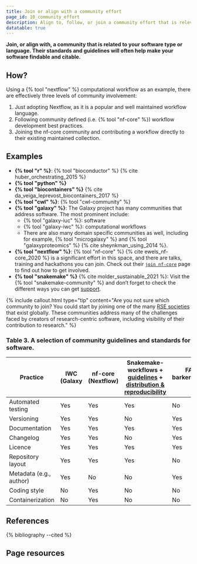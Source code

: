 ```yaml
---
title: Join or align with a community effort
page_id: 10_community_effort
description: Align to, follow, or join a community effort that is relevant to your software. For example, coding language, platform, or scientific domain specific communities.
datatable: true
---
```



**Join, or align with, a community that is related to your software type or language. Their standards and guidelines will often help make your software findable and citable.**


## How?

Using a {% tool "nextflow" %} computational workflow as an example, there are effectively three levels of community involvement:

1. Just adopting Nextflow, as it is a popular and well maintained workflow language.
2. Following community defined (i.e. {% tool "nf-core" %}) workflow development best practices.
3. Joining the nf-core community and contributing a workflow directly to their existing maintained collection.


## Examples

- **{% tool "r" %}**: {% tool "bioconductor" %} {% cite huber_orchestrating_2015 %}
- **{% tool "python" %}**
- **{% tool "biocontainers" %}** {% cite da_veiga_leprevost_biocontainers_2017 %}
- **{% tool "cwl" %}**: {% tool "cwl-community" %}
- **{% tool "galaxy" %}**: The Galaxy project has many communities that address software. The most prominent include:
  - {% tool "galaxy-iuc" %}: software
  - {% tool "galaxy-iwc" %}: computational workflows
  - There are also many domain specific communities as well, including for example, {% tool "microgalaxy" %} and {% tool "galaxyproteomics" %} {% cite sheynkman_using_2014 %}.
- **{% tool "nextflow" %}**: {% tool "nf-core" %} {% cite ewels_nf-core_2020 %} is a significant effort in this space, and there are talks, training and hackathons you can join. Check out their [`join nf-core`](https://nf-co.re/join) page to find out how to get involved.
- **{% tool "snakemake" %}** {% cite molder_sustainable_2021 %}: Visit the {% tool "snakemake-community" %} and don’t forget to check the different ways you can get [support](https://snakemake.readthedocs.io/en/stable/#support).

{% include callout.html type="tip" content="Are you not sure which community to join? You could start by joining one of the many [RSE societies](https://researchsoftware.org/) that exist globally. These communities address many of the challenges faced by creators of research-centric software, including visibility of their contribution to research." %}
 

### Table 3. A selection of community guidelines and standards for software.

| Practice  | IWC (Galaxy | nf-core (Nextflow) | Snakemake-workflows + [guidelines](https://github.com/snakemake-workflows/docs#guidelines) + [distribution & reproducibility](https://snakemake.readthedocs.io/en/stable/snakefiles/deployment.html#distribution-and-reproducibility) | FAIR4RS {% cite barker_introducing_2022 %} | [ELIXIR SMP](https://github.com/elixir-europe/smp) {% cite alves_elixir_2021 %} |
|----|---|---|---|---|---|
| Automated testing | Yes  | Yes | Yes | No | Yes |
| Versioning | Yes | Yes | No | Yes | Yes |
| Documentation | Yes | Yes | Yes | Yes | Yes |
| Changelog | Yes  | Yes | No | Yes | Yes |
| Licence | Yes | Yes | Yes | Yes | Yes |
| Repository layout | Yes | Yes | Yes | No | No |
| Metadata (e.g., author) | Yes | No | No | Yes | Yes |
| Coding style | No | Yes | No | No | No |
| Containerization | No | Yes | No | No | Yes |


## References

{% bibliography --cited %}


## Page resources

